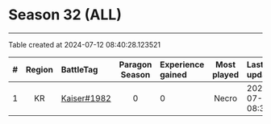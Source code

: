 # Season 32 (ALL)

---
Table created at 2024-07-12 08:40:28.123521

| #  | Region |                         BattleTag                          | Paragon Season | Experience gained | Most played |     Last update     |
| :- | :----: | :--------------------------------------------------------- | :------------: | :---------------- | :---------: | :------------------ |
| 1  |   KR   | [Kaiser#1982](https://kr.diablo3.com/profile/Kaiser-1982/) |       0        | 0                 |    Necro    | 2024-07-12 08:30:36 |
